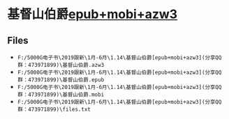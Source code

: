# 基督山伯爵[epub+mobi+azw3](分享QQ群：473971899)

## Files

- `F:/5000G电子书\2019跟新\1月-6月\1.14\基督山伯爵[epub+mobi+azw3](分享QQ群：473971899)\基督山伯爵.azw3`
- `F:/5000G电子书\2019跟新\1月-6月\1.14\基督山伯爵[epub+mobi+azw3](分享QQ群：473971899)\基督山伯爵.epub`
- `F:/5000G电子书\2019跟新\1月-6月\1.14\基督山伯爵[epub+mobi+azw3](分享QQ群：473971899)\基督山伯爵.mobi`
- `F:/5000G电子书\2019跟新\1月-6月\1.14\基督山伯爵[epub+mobi+azw3](分享QQ群：473971899)\files.txt`
